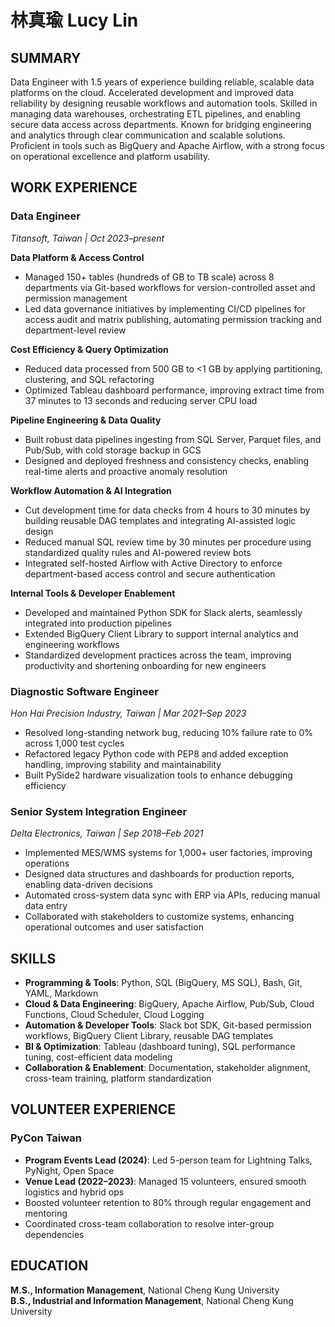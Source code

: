 # 林真瑜 Lucy Lin

## SUMMARY

Data Engineer with 1.5 years of experience building reliable, scalable data platforms on the cloud. Accelerated development and improved data reliability by designing reusable workflows and automation tools. Skilled in managing data warehouses, orchestrating ETL pipelines, and enabling secure data access across departments. Known for bridging engineering and analytics through clear communication and scalable solutions. Proficient in tools such as BigQuery and Apache Airflow, with a strong focus on operational excellence and platform usability.


## WORK EXPERIENCE

### Data Engineer

_Titansoft, Taiwan | Oct 2023–present_

**Data Platform & Access Control**
- Managed 150+ tables (hundreds of GB to TB scale) across 8 departments via Git-based workflows for version-controlled asset and permission management
- Led data governance initiatives by implementing CI/CD pipelines for access audit and matrix publishing, automating permission tracking and department-level review

**Cost Efficiency & Query Optimization**
- Reduced data processed from 500 GB to <1 GB by applying partitioning, clustering, and SQL refactoring
- Optimized Tableau dashboard performance, improving extract time from 37 minutes to 13 seconds and reducing server CPU load

**Pipeline Engineering & Data Quality**
- Built robust data pipelines ingesting from SQL Server, Parquet files, and Pub/Sub, with cold storage backup in GCS
- Designed and deployed freshness and consistency checks, enabling real-time alerts and proactive anomaly resolution

**Workflow Automation & AI Integration**
- Cut development time for data checks from 4 hours to 30 minutes by building reusable DAG templates and integrating AI-assisted logic design
- Reduced manual SQL review time by 30 minutes per procedure using standardized quality rules and AI-powered review bots
- Integrated self-hosted Airflow with Active Directory to enforce department-based access control and secure authentication

**Internal Tools & Developer Enablement**
- Developed and maintained Python SDK for Slack alerts, seamlessly integrated into production pipelines
- Extended BigQuery Client Library to support internal analytics and engineering workflows
- Standardized development practices across the team, improving productivity and shortening onboarding for new engineers


### Diagnostic Software Engineer

_Hon Hai Precision Industry, Taiwan | Mar 2021–Sep 2023_
- Resolved long-standing network bug, reducing 10% failure rate to 0% across 1,000 test cycles
- Refactored legacy Python code with PEP8 and added exception handling, improving stability and maintainability
- Built PySide2 hardware visualization tools to enhance debugging efficiency

### Senior System Integration Engineer

_Delta Electronics, Taiwan | Sep 2018–Feb 2021_
- Implemented MES/WMS systems for 1,000+ user factories, improving operations
- Designed data structures and dashboards for production reports, enabling data-driven decisions
- Automated cross-system data sync with ERP via APIs, reducing manual data entry
- Collaborated with stakeholders to customize systems, enhancing operational outcomes and user satisfaction


## SKILLS

- **Programming & Tools**: Python, SQL (BigQuery, MS SQL), Bash, Git, YAML, Markdown
- **Cloud & Data Engineering**: BigQuery, Apache Airflow, Pub/Sub, Cloud Functions, Cloud Scheduler, Cloud Logging
- **Automation & Developer Tools**: Slack bot SDK, Git-based permission workflows, BigQuery Client Library, reusable DAG templates
- **BI & Optimization**: Tableau (dashboard tuning), SQL performance tuning, cost-efficient data modeling
- **Collaboration & Enablement**: Documentation, stakeholder alignment, cross-team training, platform standardization


## VOLUNTEER EXPERIENCE

### PyCon Taiwan

- **Program Events Lead (2024)**: Led 5-person team for Lightning Talks, PyNight, Open Space
- **Venue Lead (2022–2023)**: Managed 15 volunteers, ensured smooth logistics and hybrid ops
- Boosted volunteer retention to 80% through regular engagement and mentoring
- Coordinated cross-team collaboration to resolve inter-group dependencies


## EDUCATION

**M.S., Information Management**, National Cheng Kung University  
**B.S., Industrial and Information Management**, National Cheng Kung University
